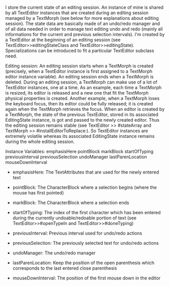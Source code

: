 I store the current state of an editing session. An instance of mine is shared by all TextEditor instances that are created during an editing session managed by a TextMorph (see below for more explanations about editing session). The state data are basically made of an undo/redo manager and of all data needed in order to manage text editing undo and redo (mainly all informations for the current and previous selection intervals).I'm created by a TextEditor at the beginning of an editing session (see TextEditor>>editingStateClass and TextEditor>>editingState). Specializations can be introduced to fit a particular TextEditor subclass need.Editing session:An  editing session starts when a TextMorph is created (precisely, when a TextEditor instance is first assigned to a TextMorph editor instance variable). An editing session ends when a TextMorph is deleted. During an editing session, a TextMorph can make use of a lot of TextEditor instances, one at a time. As an example, each time a TextMorph is resized, its editor is released and a new one that fit the TextMorph physical properties  is created. Another example, when a TextMorph loses the keyboard focus, then its editor could be fully released; it is created again when the TextMorph retrieves the focus.When an editor is created by a TextMorph, the state of the previous TextEditor, stored in its associated EditingState instance, is got and passed to the newly created editor. Thus the editing session remains stable (see TextEditor >> #stateArray and TextMorph >> #installEditorToReplace:). So TextEditor instances are extremely volatile whereas its associated EditingState instance remains during the whole editing session.Instance Variables:   emphasisHere <Array of TextAttribute>   pointBlock <CharacterBlock>   markBlock <CharacterBlock>   startOfTyping <Integer>   previousInterval <Interval>   previousSelection <Text>   undoManager <HistoryIterator>   lastParenLocation <Integer>   mouseDownInterval <Interval>- emphasisHere:   The TextAttributes that are used for the newly entered text- pointBlock:   The CharacterBlock where a selection begins (where the mouse has first pointed)- markBlock:   The CharacterBlock where a selection ends- startOfTyping:   The index of the first character which has been entered during the currently undoable/redoable portion of text (see TextEditor>>#openTypeIn and TextEditor>>#doneTyping)- previousInterval:   Previous interval used for undo/redo actions- previousSelection:   The previously selected text for undo/redo actions- undoManager:   The undo/redo manager- lastParenLocation:   Keep the position of the open parenthesis which corresponds to the last entered close parenthesis- mouseDownInterval:   The position of the first mouse down in the editor